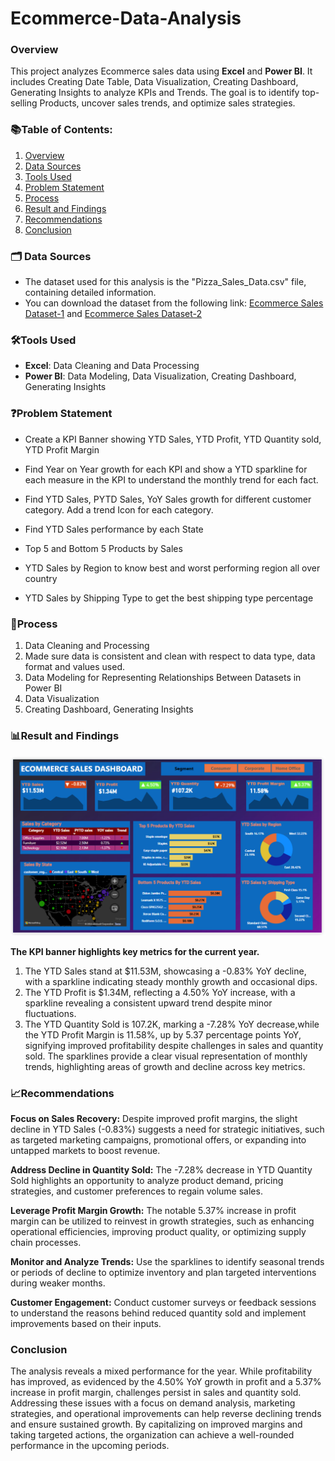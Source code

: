 # Ecommerce-Data-Analysis
 ### Overview
 This project analyzes Ecommerce sales data using **Excel** and **Power BI**. It includes Creating Date Table, Data Visualization, Creating Dashboard, Generating Insights to analyze KPIs and Trends. The goal is to identify top-selling Products, uncover sales trends, and optimize sales strategies.
### 📚Table of Contents:
1. [Overview](#overview)
2. [Data Sources](#data-sources)
3. [Tools Used](#tools-used)
4. [Problem Statement](#problem-statement)
5. [Process](#process)
6. [Result and Findings](#result-and-findings)
7. [Recommendations](#recommendations)
8. [Conclusion](#conclusion)
### 🗂️ Data Sources <a name="data-sources"></a> 
- The dataset used for this analysis is the "Pizza_Sales_Data.csv" file, containing detailed information.
- You can download the dataset from the following link: [Ecommerce Sales Dataset-1](ecommerce_data.csv) and [Ecommerce Sales Dataset-2](us_state_long_lat_codes.csv)       
### 🛠️Tools Used <a name="tools-used"></a>
 - **Excel**: Data Cleaning and Data Processing
 - **Power BI**: Data Modeling, Data Visualization, Creating Dashboard, Generating Insights

### ❓Problem Statement
 - Create a KPI Banner showing YTD Sales, YTD Profit, YTD Quantity sold, YTD Profit Margin

 - Find Year on Year growth for each KPI and show a YTD sparkline for each measure in the KPI to understand the monthly trend for each fact.

 - Find YTD Sales, PYTD Sales, YoY Sales growth for different customer category. Add a trend Icon for each category.

 -  Find YTD Sales performance by each State

 -  Top 5 and Bottom 5 Products by Sales

 -  YTD Sales by Region to know best and worst performing region all over country

 -  YTD Sales by Shipping Type to get the best shipping type percentage

### 📂Process
1. Data Cleaning and Processing
2. Made sure data is consistent and clean with respect to data type, data format and values used.
3. Data Modeling for Representing Relationships Between Datasets in Power BI
4. Data Visualization
5. Creating Dashboard, Generating Insights

### 📊Result and Findings <a name="result-and-findings"></a>
![Screenshot (185)](https://github.com/Lohitha45/Ecommerce-Data-Analysis/blob/15d8d3bcd7fcce44892fee2a9331e1dfa36f7f24/Screenshot%20(185).png)

**The KPI banner highlights key metrics for the current year.** 
1. The YTD Sales stand at $11.53M, showcasing a -0.83% YoY decline, with a sparkline indicating steady monthly growth and occasional dips.
2. The YTD Profit is $1.34M, reflecting a 4.50% YoY increase, with a sparkline revealing a consistent upward trend despite minor fluctuations. 
3. The YTD Quantity Sold is 107.2K, marking a -7.28% YoY decrease,while the YTD Profit Margin is 11.58%, up by 5.37 percentage points YoY, signifying improved profitability despite challenges in sales and quantity sold. The sparklines provide a clear visual representation of monthly trends, highlighting areas of growth and decline across key metrics.

### 📈Recommendations <a name="recommendations"></a> 

**Focus on Sales Recovery:**
Despite improved profit margins, the slight decline in YTD Sales (-0.83%) suggests a need for strategic initiatives, such as targeted marketing campaigns, promotional offers, or expanding into untapped markets to boost revenue.

**Address Decline in Quantity Sold:**
The -7.28% decrease in YTD Quantity Sold highlights an opportunity to analyze product demand, pricing strategies, and customer preferences to regain volume sales.

**Leverage Profit Margin Growth:**
The notable 5.37% increase in profit margin can be utilized to reinvest in growth strategies, such as enhancing operational efficiencies, improving product quality, or optimizing supply chain processes.

**Monitor and Analyze Trends:**
Use the sparklines to identify seasonal trends or periods of decline to optimize inventory and plan targeted interventions during weaker months.

**Customer Engagement:**
Conduct customer surveys or feedback sessions to understand the reasons behind reduced quantity sold and implement improvements based on their inputs.
### Conclusion 
The analysis reveals a mixed performance for the year. While profitability has improved, as evidenced by the 4.50% YoY growth in profit and a 5.37% increase in profit margin, challenges persist in sales and quantity sold. Addressing these issues with a focus on demand analysis, marketing strategies, and operational improvements can help reverse declining trends and ensure sustained growth. By capitalizing on improved margins and taking targeted actions, the organization can achieve a well-rounded performance in the upcoming periods.

